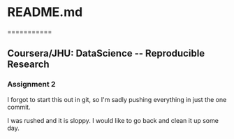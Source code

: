 # README.md
===========

## Coursera/JHU: DataScience -- Reproducible Research

### Assignment 2

I forgot to start this out in git, so I'm sadly pushing everything in just the one commit.

I was rushed and it is sloppy. I would like to go back and clean it up some day.

